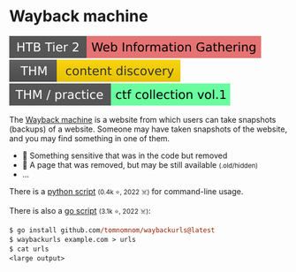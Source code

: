 # Wayback machine

[![web_information_gathering](../../../_badges/htb/web_information_gathering.svg)](https://academy.hackthebox.com/course/preview/information-gathering---web-edition)
[![contentdiscovery](../../../_badges/thm/contentdiscovery.svg)](https://tryhackme.com/room/contentdiscovery)
[![ctfcollectionvol1](../../../_badges/thm-p/ctfcollectionvol1.svg)](https://tryhackme.com/room/ctfcollectionvol1)

<div class="row row-cols-lg-2"><div>

The [Wayback machine](https://archive.org/web/) is a website from which users can take snapshots (backups) of a website. Someone may have taken snapshots of the website, and you may find something in one of them.

* 💎 Something sensitive that was in the code but removed
* 💸 A page that was removed, but may be still available <small>(.old/hidden)</small>
* ...

There is a [python script](https://github.com/akamhy/waybackpy) <small>(0.4k ⭐, 2022 ☠️)</small> for command-line usage.
</div><div>

There is also a [go script](https://github.com/tomnomnom/waybackurls) <small>(3.1k ⭐, 2022 ☠️)</small>:

```ps
$ go install github.com/tomnomnom/waybackurls@latest
$ waybackurls example.com > urls
$ cat urls
<large output>
```
</div></div>